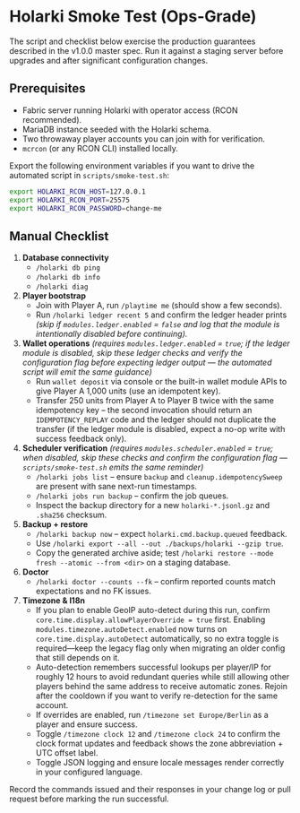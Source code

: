 # Holarki Smoke Test (Ops-Grade)

The script and checklist below exercise the production guarantees described in the v1.0.0 master
spec. Run it against a staging server before upgrades and after significant configuration changes.

## Prerequisites

* Fabric server running Holarki with operator access (RCON recommended).
* MariaDB instance seeded with the Holarki schema.
* Two throwaway player accounts you can join with for verification.
* `mcrcon` (or any RCON CLI) installed locally.

Export the following environment variables if you want to drive the automated script in
`scripts/smoke-test.sh`:

```sh
export HOLARKI_RCON_HOST=127.0.0.1
export HOLARKI_RCON_PORT=25575
export HOLARKI_RCON_PASSWORD=change-me
```

## Manual Checklist

1. **Database connectivity**
   * `/holarki db ping`
   * `/holarki db info`
   * `/holarki diag`
2. **Player bootstrap**
   * Join with Player A, run `/playtime me` (should show a few seconds).
   * Run `/holarki ledger recent 5` and confirm the ledger header prints *(skip if `modules.ledger.enabled` = `false` and log
     that the module is intentionally disabled before continuing).* 
3. **Wallet operations** *(requires `modules.ledger.enabled` = `true`; if the ledger module is disabled, skip these ledger checks
   and verify the configuration flag before expecting ledger output — the automated script will emit the same guidance)*
   * Run `wallet deposit` via console or the built-in wallet module APIs to give Player A 1,000 units (use an idempotent
     key).
   * Transfer 250 units from Player A to Player B twice with the same idempotency key – the second invocation should return an
     `IDEMPOTENCY_REPLAY` code and the ledger should not duplicate the transfer (if the ledger module is disabled, expect a
     no-op write with success feedback only).
4. **Scheduler verification** *(requires `modules.scheduler.enabled` = `true`; when disabled, skip these checks and confirm the
   configuration flag — `scripts/smoke-test.sh` emits the same reminder)*
   * `/holarki jobs list` – ensure `backup` and `cleanup.idempotencySweep` are present with sane
     next-run timestamps.
   * `/holarki jobs run backup` – confirm the job queues.
   * Inspect the backup directory for a new `holarki-*.jsonl.gz` and `.sha256` checksum.
5. **Backup + restore**
   * `/holarki backup now` – expect `holarki.cmd.backup.queued` feedback.
   * Use `/holarki export --all --out ./backups/holarki --gzip true`.
   * Copy the generated archive aside; test `/holarki restore --mode fresh --atomic --from <dir>` on a
     staging database.
6. **Doctor**
   * `/holarki doctor --counts --fk` – confirm reported counts match expectations and no FK issues.
7. **Timezone & I18n**
   * If you plan to enable GeoIP auto-detect during this run, confirm `core.time.display.allowPlayerOverride = true` first. Enabling `modules.timezone.autoDetect.enabled` now turns on `core.time.display.autoDetect` automatically, so no extra toggle is required—keep the legacy flag only when migrating an older config that still depends on it.
   * Auto-detection remembers successful lookups per player/IP for roughly 12 hours to avoid redundant queries while still allowing other players behind the same address to receive automatic zones. Rejoin after the cooldown if you want to verify re-detection for the same account.
   * If overrides are enabled, run `/timezone set Europe/Berlin` as a player and ensure success.
   * Toggle `/timezone clock 12` and `/timezone clock 24` to confirm the clock format updates and feedback shows the zone abbreviation + UTC offset label.
   * Toggle JSON logging and ensure locale messages render correctly in your configured language.

Record the commands issued and their responses in your change log or pull request before marking the
run successful.
